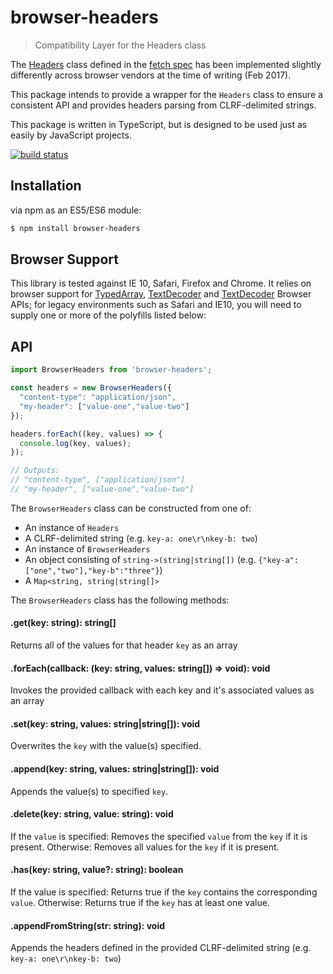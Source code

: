 # browser-headers
> Compatibility Layer for the Headers class

The [Headers](https://fetch.spec.whatwg.org/#headers-class) class defined in the [fetch spec](https://fetch.spec.whatwg.org/) has been implemented slightly differently across browser vendors at the time of writing (Feb 2017).

This package intends to provide a wrapper for the `Headers` class to ensure a consistent API and provides headers parsing from CLRF-delimited strings.

This package is written in TypeScript, but is designed to be used just as easily by JavaScript projects.

[![build status](https://secure.travis-ci.org/improbable-eng/js-browser-headers.png)](https://travis-ci.org/improbable-eng/js-browser-headers)

## Installation
via npm as an ES5/ES6 module:

```bash
$ npm install browser-headers
```

## Browser Support
This library is tested against IE 10, Safari, Firefox and Chrome.  It relies on browser support for [TypedArray](https://developer.mozilla.org/en-US/docs/Web/JavaScript/Reference/Global_Objects/TypedArray), [TextDecoder](https://developer.mozilla.org/en-US/docs/Web/API/TextEncoder) and [TextDecoder](https://developer.mozilla.org/en-US/docs/Web/API/TextDecoder) Browser APIs; for legacy environments such as Safari and IE10, you will need to supply one or more of the polyfills listed below:

## API

```js
import BrowserHeaders from 'browser-headers';

const headers = new BrowserHeaders({
  "content-type": "application/json",
  "my-header": ["value-one","value-two"]
});

headers.forEach((key, values) => {
  console.log(key, values);
});

// Outputs:
// "content-type", ["application/json"]
// "my-header", ["value-one","value-two"]
```

The `BrowserHeaders` class can be constructed from one of:
* An instance of `Headers`
* A CLRF-delimited string (e.g. `key-a: one\r\nkey-b: two`)
* An instance of `BrowserHeaders`
* An object consisting of `string->(string|string[])` (e.g. `{"key-a":["one","two"],"key-b":"three"}`) 
* A `Map<string, string|string[]>`

The `BrowserHeaders` class has the following methods:

#### .get(key: string): string[]
Returns all of the values for that header `key` as an array

#### .forEach(callback: (key: string, values: string[]) => void): void
Invokes the provided callback with each key and it's associated values as an array

#### .set(key: string, values: string|string[]): void
Overwrites the `key` with the value(s) specified.

#### .append(key: string, values: string|string[]): void
Appends the value(s) to specified `key`.

#### .delete(key: string, value: string): void
If the `value` is specified: 
    Removes the specified `value` from the `key` if it is present.
Otherwise:
    Removes all values for the `key` if it is present.

#### .has(key: string, value?: string): boolean
If the value is specified: 
    Returns true if the `key` contains the corresponding `value`.
Otherwise:
    Returns true if the `key` has at least one value.

#### .appendFromString(str: string): void
Appends the headers defined in the provided CLRF-delimited string (e.g. `key-a: one\r\nkey-b: two`)